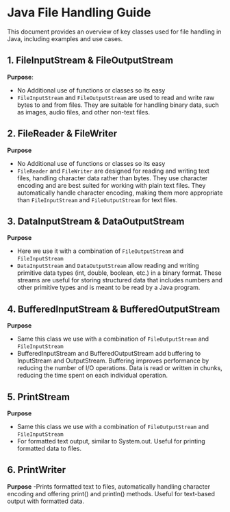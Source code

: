 # Java File Handling Guide

This document provides an overview of key classes used for file handling in Java, including examples and use cases.

## 1. FileInputStream & FileOutputStream

**Purpose**:
- No Additional use of functions or classes so its easy
- `FileInputStream` and `FileOutputStream` are used to read and write raw bytes to and from files. They are suitable for handling binary data, such as images, audio files, and other non-text files.


## 2. FileReader & FileWriter

**Purpose**
- No Additional use of functions or classes so its easy
- `FileReader` and `FileWriter` are designed for reading and writing text files, handling character data rather than bytes. They use character encoding and are best suited for working with plain text files. They automatically handle character encoding, making them more appropriate than `FileInputStream` and `FileOutputStream` for text files.


## 3. DataInputStream & DataOutputStream

**Purpose**
- Here we use it with a combination of `FileOutputStream` and `FileInputStream`
- `DataInputStream` and `DataOutputStream` allow reading and writing primitive data types (int, double, boolean, etc.) in a binary format. These streams are useful for storing structured data that includes numbers and other primitive types and is meant to be read by a Java program.


## 4. BufferedInputStream & BufferedOutputStream

**Purpose**
- Same this class we use with a combination of  `FileOutputStream` and `FileInputStream`
- BufferedInputStream and BufferedOutputStream add buffering to InputStream and OutputStream. Buffering improves performance by reducing the number of I/O operations. Data is read or written in chunks, reducing the time spent on each individual operation.

## 5. PrintStream

**Purpose**
- Same this class we use with a combination of  `FileOutputStream` and `FileInputStream`
- For formatted text output, similar to System.out. Useful for printing formatted data to files.

## 6. PrintWriter

**Purpose**
-Prints formatted text to files, automatically handling character encoding and offering print() and println() methods. Useful for text-based output with formatted data.






